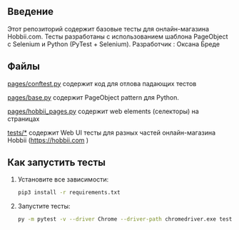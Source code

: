 Введение
------------

Этот репозиторий содержит базовые тесты для онлайн-магазина Hobbii.com.
Тесты разработаны с использованием шаблона  PageObject с Selenium и Python (PyTest + Selenium).
Разработчик : Оксана Бреде 

Файлы
-----

[pages/conftest.py](../../28_result/pages/conftest.py) содержит код для отлова падающих тестов

[pages/base.py](pages/base.py) содержит PageObject pattern для Python.

[pages/hobbii_pages.py](pages/hobbii_pages.py) содержит web elements (селекторы) на страницах

[tests/*](tests) содержит Web UI тесты для разных частей онлайн-магазина Hobbii (https://hobbii.com )




Как запустить тесты
----------------

1) Установите все зависимости:

    ```bash
    pip3 install -r requirements.txt
    ```


2) Запустите тесты:

    ```bash
    py -m pytest -v --driver Chrome --driver-path chromedriver.exe tests
    ```


